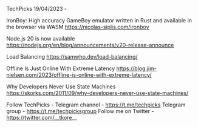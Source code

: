 TechPicks 19/04/2023 -

IronBoy: High accuracy GameBoy emulator written in Rust and available in the browser via WASM
https://nicolas-siplis.com/ironboy

Node.js 20 is now available
https://nodejs.org/en/blog/announcements/v20-release-announce

Load Balancing
https://samwho.dev/load-balancing/

Offline Is Just Online With Extreme Latency
https://blog.jim-nielsen.com/2023/offline-is-online-with-extreme-latency/

Why Developers Never Use State Machines
https://skorks.com/2011/09/why-developers-never-use-state-machines/

Follow TechPicks -
Telegram channel - https://t.me/techpicks
Telegram group - https://t.me/techpicksgroup
Follow me on Twitter - https://twitter.com/__tkore__